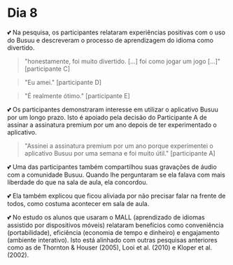 # Dia 8

💕 Na pesquisa, os participantes relataram experiências positivas com o uso do Busuu e descreveram o processo de aprendizagem do idioma como divertido.

> "honestamente, foi muito divertido. [...] foi como jogar um jogo [...]" [participante C]

> "Eu amei." [participante D]

> "É realmente ótimo." [participante E]

💕 Os participantes demonstraram interesse em utilizar o aplicativo Busuu por um longo prazo. Isto é apoiado pela decisão do Participante A de assinar a assinatura premium por um ano depois de ter experimentado o aplicativo. 

> "Assinei a assinatura premium por um ano porque experimentei o aplicativo Busuu por uma semana e foi muito útil." [participante A]

💕 Uma das participantes também compartilhou suas gravações de áudio com a comunidade Busuu. Quando lhe perguntaram se ela falava com mais liberdade do que na sala de aula, ela concordou. 

💕 Ela também explicou que ficou aliviada por não precisar falar na frente de todos, como costuma acontecer em sala de aula.

💕 No estudo os alunos que usaram o MALL (aprendizado de idiomas assistido por dispositivos móveis) relataram benefícios como conveniência (portabilidade), eficiência (economia de tempo e dinheiro) e engajamento (ambiente interativo). Isto está alinhado com outras pesquisas anteriores como as de Thornton & Houser (2005), Looi et al. (2010) e Kloper et al. (2002).
